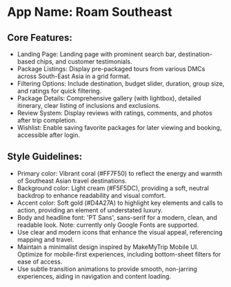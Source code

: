 # **App Name**: Roam Southeast

## Core Features:

- Landing Page: Landing page with prominent search bar, destination-based chips, and customer testimonials.
- Package Listings: Display pre-packaged tours from various DMCs across South-East Asia in a grid format.
- Filtering Options: Include destination, budget slider, duration, group size, and ratings for quick filtering.
- Package Details: Comprehensive gallery (with lightbox), detailed itinerary, clear listing of inclusions and exclusions.
- Review System: Display reviews with ratings, comments, and photos after trip completion.
- Wishlist: Enable saving favorite packages for later viewing and booking, accessible after login.

## Style Guidelines:

- Primary color: Vibrant coral (#FF7F50) to reflect the energy and warmth of Southeast Asian travel destinations.
- Background color: Light cream (#F5F5DC), providing a soft, neutral backdrop to enhance readability and visual comfort.
- Accent color: Soft gold (#D4A27A) to highlight key elements and calls to action, providing an element of understated luxury.
- Body and headline font: 'PT Sans', sans-serif for a modern, clean, and readable look. Note: currently only Google Fonts are supported.
- Use clear and modern icons that enhance the visual appeal, referencing mapping and travel.
- Maintain a minimalist design inspired by MakeMyTrip Mobile UI. Optimize for mobile-first experiences, including bottom-sheet filters for ease of access.
- Use subtle transition animations to provide smooth, non-jarring experiences, aiding in navigation and content loading.